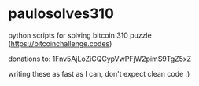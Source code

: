 # paulosolves310
python scripts for solving bitcoin 310 puzzle (https://bitcoinchallenge.codes)

donations to: 1Fnv5AjLoZiCQCypVwPFjW2pimS9TgZ5xZ

writing these as fast as I can, don't expect clean code :)
